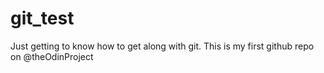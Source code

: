 # git_test
Just getting to know how to get along with git.
This is my first github repo on @theOdinProject
